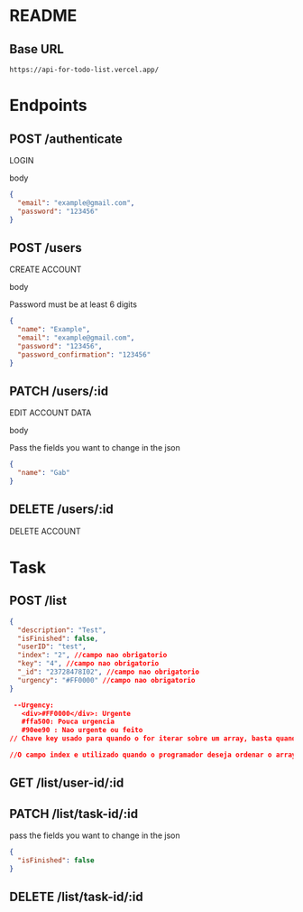 # README

## Base URL

```
https://api-for-todo-list.vercel.app/
```

# Endpoints

## POST /authenticate

LOGIN

body

```json
{
  "email": "example@gmail.com",
  "password": "123456"
}
```

## POST /users

CREATE ACCOUNT

body

Password must be at least 6 digits

```json
{
  "name": "Example",
  "email": "example@gmail.com",
  "password": "123456",
  "password_confirmation": "123456"
}
```

## PATCH /users/:id

EDIT ACCOUNT DATA

body

Pass the fields you want to change in the json

```json
{
  "name": "Gab"
}
```

## DELETE /users/:id

DELETE ACCOUNT

# Task

## POST /list

```json
{
  "description": "Test",
  "isFinished": false,
  "userID": "test",
  "index": "2", //campo nao obrigatorio
  "key": "4", //campo nao obrigatorio
  "_id": "23728478I02", //campo nao obrigatorio
  "urgency": "#FF0000" //campo nao obrigatorio
}

 --Urgency:
   <div>#FF0000</div>: Urgente
   #ffa500: Pouca urgencia
   #90ee90 : Nao urgente ou feito
// Chave key usado para quando o for iterar sobre um array, basta quando for adicionar o item no backend enviar um numero aleatorio. Obs: os numeros nao podem se repetir,

//O campo index e utilizado quando o programador deseja ordenar o array no frontend
```

## GET /list/user-id/:id

## PATCH /list/task-id/:id

pass the fields you want to change in the json

```json
{
  "isFinished": false
}
```

## DELETE /list/task-id/:id
